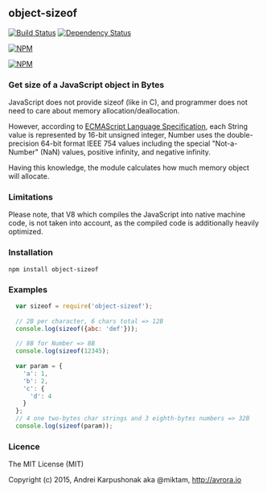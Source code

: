 ## object-sizeof

[![Build Status](https://travis-ci.org/avrora/sizeof.svg?branch=master)](https://travis-ci.org/avrora/sizeof) [![Dependency Status](https://david-dm.org/avrora/sizeof.svg)](https://david-dm.org/avrora/sizeof)

[![NPM](https://nodei.co/npm/object-sizeof.png?downloads=true&downloadRank=true)](https://nodei.co/npm/object-sizeof/)

[![NPM](https://nodei.co/npm-dl/object-sizeof.png)](https://nodei.co/npm-dl/object-sizeof/)

### Get size of a JavaScript object in Bytes

JavaScript does not provide sizeof (like in C), and programmer does not need to care about memory allocation/deallocation. 

However, according to [ECMAScript Language Specification](http://www.ecma-international.org/ecma-262/5.1/), each String value is represented by 16-bit unsigned integer, Number uses  the double-precision 64-bit format IEEE 754 values including the special "Not-a-Number" (NaN) values, positive infinity, and negative infinity.

Having this knowledge, the module calculates how much memory object will allocate. 

### Limitations
Please note, that V8 which compiles the JavaScript into native machine code, is not taken into account, as the compiled code is additionally heavily optimized. 

### Installation

`npm install object-sizeof`

### Examples

```javascript
  var sizeof = require('object-sizeof');
  
  // 2B per character, 6 chars total => 12B
  console.log(sizeof({abc: 'def'}));
  
  // 8B for Number => 8B
  console.log(sizeof(12345);
  
  var param = { 
    'a': 1, 
    'b': 2, 
    'c': {
      'd': 4
    }
  };
  // 4 one two-bytes char strings and 3 eighth-bytes numbers => 32B
  console.log(sizeof(param));

```

### Licence

The MIT License (MIT)

Copyright (c) 2015, Andrei Karpushonak aka @miktam, http://avrora.io